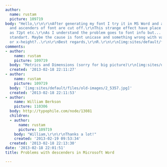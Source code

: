 ```yaml
---
author:
  name: rustam
  picture: 109719
body: "Hello,\r\n\r\nAfter generating my font I try it in MS Word and all of descenders
  and ascenders of font are cut off.\r\nThis strange effect have place in big sizes
  as 72pt etc.\r\nAs I understand the problem goes to font info but... settings is
  standart. Maybe the cause is font unicase and something wrong with value of Cap-height
  or x-height?..\r\n\r\nBest regards,\r\nR.\r\n\r\n[img:sites/default/files/old-images/\u0421\u043D\u0438\u043C\u043E\u043A_\u043E\u0431\u043B\u0430\u0441\u0442\u0438_\u044D\u043A\u0440\u0430\u043D\u0430_19_3695.02.13,_0_58-2.jpg]\r\n[img:sites/default/files/old-images/\u0421\u043D\u0438\u043C\u043E\u043A_\u043E\u0431\u043B\u0430\u0441\u0442\u0438_\u044D\u043A\u0440\u0430\u043D\u0430_19_4606.02.13,_1_59.jpg]"
comments:
- author:
    name: rustam
    picture: 109719
  body: "Metrics and Dimensions (sorry for big picture)\r\n[img:sites/default/files/old-images/1_4037.jpg]"
  created: '2013-02-18 22:11:27'
- author:
    name: rustam
    picture: 109719
  body: '[img:sites/default/files/old-images/2_5357.jpg]'
  created: '2013-02-18 22:11:53'
- author:
    name: William Berkson
    picture: 110306
  body: http://typophile.com/node/13081
  children:
  - author:
      name: rustam
      picture: 109719
    body: "William,\r\n\r\nThanks a lot!"
    created: '2013-02-19 09:53:34'
  created: '2013-02-18 22:13:30'
date: '2013-02-18 22:01:51'
title: Problems with descenders in Microsoft Word

---
```

